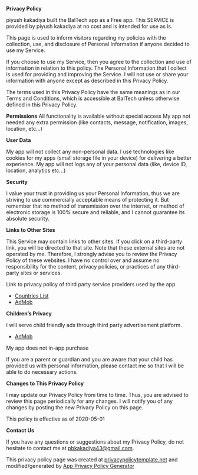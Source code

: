 **Privacy Policy**

piyush kakadiya built the BalTech app as a Free app. This SERVICE is provided by piyush kakadiya at no cost and is intended for use as is.

This page is used to inform visitors regarding my policies with the collection, use, and disclosure of Personal Information if anyone decided to use my Service.

If you choose to use my Service, then you agree to the collection and use of information in relation to this policy. The Personal Information that I collect is used for providing and improving the Service. I will not use or share your information with anyone except as described in this Privacy Policy.

The terms used in this Privacy Policy have the same meanings as in our Terms and Conditions, which is accessible at BalTech unless otherwise defined in this Privacy Policy.

**Permissions**
All functionality is available without special access
My app not needed any extra permission (like contacts, message, notification, images, location, etc...)

**User Data**

My app will not collect any non-personal data. I use technologies like cookies for my apps (small storage file in your device) for delivering a better experience.
My app will not logs any of your personal data (like, device ID, location, analytics etc...)

**Security**

I value your trust in providing us your Personal Information, thus we are striving to use commercially acceptable means of protecting it. But remember that no method of transmission over the internet, or method of electronic storage is 100% secure and reliable, and I cannot guarantee its absolute security.

**Links to Other Sites**

This Service may contain links to other sites. If you click on a third-party link, you will be directed to that site. Note that these external sites are not operated by me. Therefore, I strongly advise you to review the Privacy Policy of these websites. I have no control over and assume no responsibility for the content, privacy policies, or practices of any third-party sites or services.

Link to privacy policy of third party service providers used by the app
* [Countries List](http://restcountries.eu/)
* [AdMob](https://support.google.com/admob/answer/6128543?hl=en)

**Children’s Privacy**

I will serve child friendly ads through third party advertisement platform.
*   [AdMob](https://support.google.com/admob/answer/6128543?hl=en)

My app does not in-app purchase

If you are a parent or guardian and you are aware that your child has provided us with personal information, please contact me so that I will be able to do necessary actions.

**Changes to This Privacy Policy**

I may update our Privacy Policy from time to time. Thus, you are advised to review this page periodically for any changes. I will notify you of any changes by posting the new Privacy Policy on this page.

This policy is effective as of 2020-05-01

**Contact Us**

If you have any questions or suggestions about my Privacy Policy, do not hesitate to contact me at pbkakadiya43@gmail.com.

This privacy policy page was created at [privacypolicytemplate.net](https://privacypolicytemplate.net) and modified/generated by [App Privacy Policy Generator](https://app-privacy-policy-generator.firebaseapp.com/)
